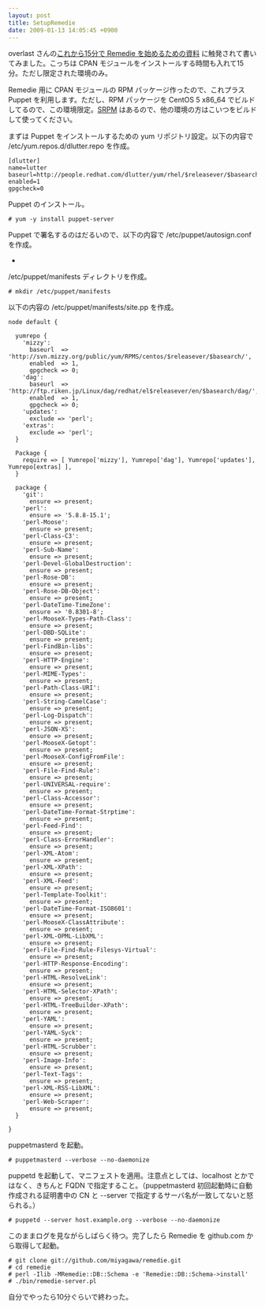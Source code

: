 ```yaml
---
layout: post
title: SetupRemedie
date: 2009-01-13 14:05:45 +0900
---
```

overlast さんの[これから15分で Remedie を始めるための資料](http://overlasting.dyndns.org/2009-01-07-1.html) に触発されて書いてみました。こっちは CPAN モジュールをインストールする時間も入れて15分。ただし限定された環境のみ。

Remedie 用に CPAN モジュールの RPM パッケージ作ったので、これプラス Puppet を利用します。ただし、RPM パッケージを CentOS 5 x86_64 でビルドしてるので、この環境限定。[SRPM](http://svn.mizzy.org/public/yum/SRPMS/) はあるので、他の環境の方はこいつをビルドして使ってください。

まずは Puppet をインストールするための yum リポジトリ設定。以下の内容で /etc/yum.repos.d/dlutter.repo を作成。

	
	[dlutter]
	name=lutter
	baseurl=http://people.redhat.com/dlutter/yum/rhel/$releasever/$basearch/
	enabled=1
	gpgcheck=0
	

Puppet のインストール。

	
	# yum -y install puppet-server
	

Puppet で署名するのはだるいので、以下の内容で /etc/puppet/autosign.conf を作成。

	
*
	

/etc/puppet/manifests ディレクトリを作成。

	
	# mkdir /etc/puppet/manifests
	

以下の内容の /etc/puppet/manifests/site.pp を作成。

	
	node default {
	
	  yumrepo {
	    'mizzy':
	      baseurl  => 'http://svn.mizzy.org/public/yum/RPMS/centos/$releasever/$basearch/',
	      enabled  => 1,
	      gpgcheck => 0;
	    'dag':
	      baseurl  => 'http://ftp.riken.jp/Linux/dag/redhat/el$releasever/en/$basearch/dag/',
	      enabled  => 1,
	      gpgcheck => 0;
	    'updates':
	      exclude => 'perl';
	    'extras':
	      exclude => 'perl';
	  }
	
	  Package {
	    require => [ Yumrepo['mizzy'], Yumrepo['dag'], Yumrepo['updates'], Yumrepo[extras] ],
	  }  
	
	  package {
	    'git':
	      ensure => present;
	    'perl':
	      ensure => '5.8.8-15.1';
	    'perl-Moose':
	      ensure => present;
	    'perl-Class-C3':
	      ensure => present;
	    'perl-Sub-Name':
	      ensure => present;
	    'perl-Devel-GlobalDestruction':
	      ensure => present;
	    'perl-Rose-DB':
	      ensure => present;
	    'perl-Rose-DB-Object':
	      ensure => present;
	    'perl-DateTime-TimeZone':
	      ensure => '0.8301-8';
	    'perl-MooseX-Types-Path-Class':
	      ensure => present;
	    'perl-DBD-SQLite':
	      ensure => present;
	    'perl-FindBin-libs':
	      ensure => present;
	    'perl-HTTP-Engine':
	      ensure => present;
	    'perl-MIME-Types':
	      ensure => present;
	    'perl-Path-Class-URI':
	      ensure => present;
	    'perl-String-CamelCase':
	      ensure => present;
	    'perl-Log-Dispatch':
	      ensure => present;
	    'perl-JSON-XS':
	      ensure => present;
	    'perl-MooseX-Getopt':
	      ensure => present;
	    'perl-MooseX-ConfigFromFile':
	      ensure => present;
	    'perl-File-Find-Rule':
	      ensure => present;
	    'perl-UNIVERSAL-require':
	      ensure => present;
	    'perl-Class-Accessor':
	      ensure => present;
	    'perl-DateTime-Format-Strptime':
	      ensure => present;
	    'perl-Feed-Find':
	      ensure => present;
	    'perl-Class-ErrorHandler':
	      ensure => present;
	    'perl-XML-Atom':
	      ensure => present;
	    'perl-XML-XPath':
	      ensure => present;
	    'perl-XML-Feed':
	      ensure => present;
	    'perl-Template-Toolkit':
	      ensure => present;
	    'perl-DateTime-Format-ISO8601':
	      ensure => present;
	    'perl-MooseX-ClassAttribute':
	      ensure => present;
	    'perl-XML-OPML-LibXML':
	      ensure => present;
	    'perl-File-Find-Rule-Filesys-Virtual':
	      ensure => present;
	    'perl-HTTP-Response-Encoding':
	      ensure => present;
	    'perl-HTML-ResolveLink':
	      ensure => present;
	    'perl-HTML-Selector-XPath':
	      ensure => present;
	    'perl-HTML-TreeBuilder-XPath':
	      ensure => present;
	    'perl-YAML':
	      ensure => present;
	    'perl-YAML-Syck':
	      ensure => present;
	    'perl-HTML-Scrubber':
	      ensure => present;
	    'perl-Image-Info':
	      ensure => present;
	    'perl-Text-Tags':
	      ensure => present;
	    'perl-XML-RSS-LibXML':
	      ensure => present;
	    'perl-Web-Scraper':
	      ensure => present;
	  }
	
	}
	

puppetmasterd を起動。

	
	# puppetmasterd --verbose --no-daemonize
	

puppetd を起動して、マニフェストを適用。注意点としては、localhost とかではなく、きちんと FQDN で指定すること。（puppetmasterd 初回起動時に自動作成される証明書中の CN と --server で指定するサーバ名が一致してないと怒られる。）

	
	# puppetd --server host.example.org --verbose --no-daemonize
	

このままログを見ながらしばらく待つ。完了したら Remedie を github.com から取得して起動。

	
	# git clone git://github.com/miyagawa/remedie.git
	# cd remedie
	# perl -Ilib -MRemedie::DB::Schema -e 'Remedie::DB::Schema->install'
	# ./bin/remedie-server.pl
	

自分でやったら10分ぐらいで終わった。
